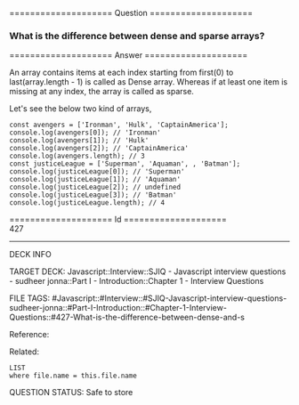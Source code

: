 ==================== Question ====================  

### What is the difference between dense and sparse arrays?  

==================== Answer ====================  

An array contains items at each index starting from first(0) to last(array.length - 1) is called as Dense array. Whereas if at least one item is missing at any index, the array is called as sparse.

Let's see the below two kind of arrays,

<!-- codeblock-start -->
<pre><code class="hljs language-js"><span class="hljs-keyword">const</span> avengers = [<span class="hljs-string">'Ironman'</span>, <span class="hljs-string">'Hulk'</span>, <span class="hljs-string">'CaptainAmerica'</span>];
<span class="hljs-variable language_">console</span>.<span class="hljs-title function_">log</span>(avengers[<span class="hljs-number">0</span>]); <span class="hljs-comment">// 'Ironman'</span>
<span class="hljs-variable language_">console</span>.<span class="hljs-title function_">log</span>(avengers[<span class="hljs-number">1</span>]); <span class="hljs-comment">// 'Hulk'</span>
<span class="hljs-variable language_">console</span>.<span class="hljs-title function_">log</span>(avengers[<span class="hljs-number">2</span>]); <span class="hljs-comment">// 'CaptainAmerica'</span>
<span class="hljs-variable language_">console</span>.<span class="hljs-title function_">log</span>(avengers.<span class="hljs-property">length</span>); <span class="hljs-comment">// 3</span>
<span class="hljs-keyword">const</span> justiceLeague = [<span class="hljs-string">'Superman'</span>, <span class="hljs-string">'Aquaman'</span>, , <span class="hljs-string">'Batman'</span>];
<span class="hljs-variable language_">console</span>.<span class="hljs-title function_">log</span>(justiceLeague[<span class="hljs-number">0</span>]); <span class="hljs-comment">// 'Superman'</span>
<span class="hljs-variable language_">console</span>.<span class="hljs-title function_">log</span>(justiceLeague[<span class="hljs-number">1</span>]); <span class="hljs-comment">// 'Aquaman'</span>
<span class="hljs-variable language_">console</span>.<span class="hljs-title function_">log</span>(justiceLeague[<span class="hljs-number">2</span>]); <span class="hljs-comment">// undefined</span>
<span class="hljs-variable language_">console</span>.<span class="hljs-title function_">log</span>(justiceLeague[<span class="hljs-number">3</span>]); <span class="hljs-comment">// 'Batman'</span>
<span class="hljs-variable language_">console</span>.<span class="hljs-title function_">log</span>(justiceLeague.<span class="hljs-property">length</span>); <span class="hljs-comment">// 4</span>
</code></pre>
<!-- codeblock-end -->

==================== Id ====================  
427

---

DECK INFO

TARGET DECK: Javascript::Interview::SJIQ - Javascript interview questions - sudheer jonna::Part I - Introduction::Chapter 1 - Interview Questions

FILE TAGS: #Javascript::#Interview::#SJIQ-Javascript-interview-questions-sudheer-jonna::#Part-I-Introduction::#Chapter-1-Interview-Questions::#427-What-is-the-difference-between-dense-and-s

Reference:

Related:

```dataview
LIST
where file.name = this.file.name
```

QUESTION STATUS: Safe to store
